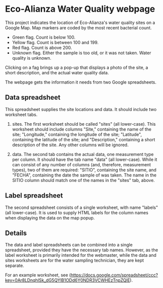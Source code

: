 Eco-Alianza Water Quality webpage
==========================================

This project indicates the location of Eco-Alianza's water quality sites on a Google Map. Map markers are coded by the most recent bacterial count.

* Green flag. Count is below 100. 
* Yellow flag. Count is between 100 and 199.
* Red flag. Count is above 200.
* Unknown flag. Either the sample is too old, or it was not taken. Water quality is unknown.

Clicking on a fag brings up a pop-up that displays a photo of the site, a short description, and the actual water quality data.

The webpage gets the information it needs from two Google spreadsheets.

Data spreadsheet
----------------

This spreadsheet supplies the site locations and data. It should include two worksheet tabs. 

1. sites. The first worksheet should be called "sites" (all lower-case). This worksheet should include columns "Site," containing the name of the site; "Longitude," containing the longitude of the site; "Latitude", containing the latitude of the site; and "Description," containing a short description of the site. Any other columns will be ignored.

2. data. The second tab contains the actual data, one measurement type per column. It should have the tab name "data" (all lower-case). While it can consist of any number of columns (and, therefore, measurement types), two of them are required: "SITIO", containing the site name, and "FECHA", containing the date the sample of was taken. The name in the SITIO column should match one of the names in the "sites" tab, above.

Label spreadsheet
-----------------

The second spreadsheet consists of a single worksheet, with name "labels" (all lower-case). It is used to supply HTML labels for the column names when displaying the data on the map popup.

Details
--------

The data and label spreadsheets can be combined into a single spreadsheet, provided they have the necessary tab names. However, as the label worksheet is primarily intended for the webmaster, while the data and sites worksheets are for the water sampling technician, they are kept separate.

For an example worksheet, see (https://docs.google.com/spreadsheet/ccc?key=0Ar8LDnqhlSk_dG5QYlB1ODd6Y0NDR3VCWHEzTnpZQlE).





